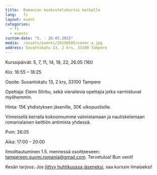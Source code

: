 ```yaml
---
title:  Romanian keskustelukurssi matkalle
lang:   fi
layout: event
categories:
  - fi
  - events
custom-date: "5. - 26.05.2015"
media:  /assets/events/20150505/cover-a.jpg
address: Suvantokatu 13, 2 krs, 33100 Tampere
---
```


Kurssipäivät: 5, 7, 11, 14, 18, 22, 26.05 (16t)

Klo: 16:55 – 18:25

Osoite: Suvantokatu 13, 2 krs, 33100 Tampere

Opettaja: Elenn Stirbu, sekä vierailevia opettajia jotka varmistuvat myöhemmin.

Hinta: 15€ yhdistyksen jäsenille, 30€ ulkopuolisille.

Viimeisellä kerralla kokoonnumme valmistamaan ja nautiskelemaan romanialaisen keittiön antimista yhdessä.

Pvm: 26.05

Aika: 17:00 – 20:00

Ilmoittautuminen 1.5. mennessä osoitteeseen: [tampereen.suomi.romania@gmail.com](mailto:tampereen.suomi.romania@gmail.com). Tervetuloa! Bun venit!

Kesän tarjous: Jos [liittyy huhtikuussa jäseneksi](/fi/#join), saa kurssin ilmaiseksi!